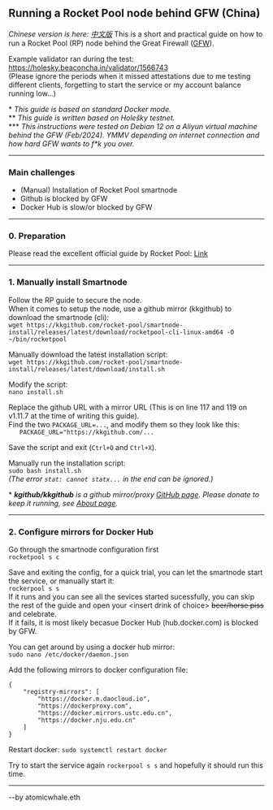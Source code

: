 ## Running a Rocket Pool node behind GFW (China)
*Chinese version is here: [中文版](https://github.com/atomicwhale/guides/blob/main/NodeBehindGFW-CN.md)*
This is a short and practical guide on how to run a Rocket Pool (RP) node behind the Great Firewall ([GFW](https://en.wikipedia.org/wiki/Great_Firewall)).  
  
Example validator ran during the test: https://holesky.beaconcha.in/validator/1566743  
(Please ignore the periods when it missed attestations due to me testing different clients, forgetting to start the service or my account balance running low...)  

\* *This guide is based on standard Docker mode.*  
\**  *This guide is written based on Holešky testnet.*  
\*** *This instructions were tested on Debian 12 on a Aliyun virtual machine behind the GFW (Feb/2024). YMMV depending on internet connection and how hard GFW wants to f\*k you over.*

---
### Main challenges
* (Manual) Installation of Rocket Pool smartnode
* Github is blocked by GFW
* Docker Hub is slow/or blocked by GFW

---
### 0. Preparation
Please read the excellent official guide by Rocket Pool: [Link](https://docs.rocketpool.net/guides/node/responsibilities)

---
### 1. Manually install Smartnode
Follow the RP guide to secure the node.  
When it comes to setup the node, use a github mirror (kkgithub) to download the smartnode (cli):  
`wget https://kkgithub.com/rocket-pool/smartnode-install/releases/latest/download/rocketpool-cli-linux-amd64 -O ~/bin/rocketpool`  
  
Manually download the latest installation script:  
`wget https://kkgithub.com/rocket-pool/smartnode-install/releases/latest/download/install.sh`  
  
Modify the script:  
`nano install.sh`
  
Replace the github URL with a mirror URL (This is on line 117 and 119 on v1.11.7 at the time of writing this guide).  
Find the two `PACKAGE_URL=...`, and modify them so they look like this:  
`   PACKAGE_URL="https://kkgithub.com/...`
  
Save the script and exit (`Ctrl+O` and `Ctrl+X`).  
  
Manually run the installation script:  
`sudo bash install.sh`  
*(The error `stat: cannot statx...` in the end can be ignored.)*
  
\*  *__kgithub/kkgithub__ is a github mirror/proxy [GitHub page](https://github.com/kgithub666/kgithub). Please donate to keep it running, see [About page](https://help.kkgithub.com/donate/).*

---
### 2. Configure mirrors for Docker Hub
Go through the smartnode configuration first  
`rocketpool s c`  
  
Save and exiting the config, for a quick trial, you can let the smartnode start the service, or manually start it:   
`rockerpool s s`  
If it runs and you can see all the sevices started sucessfully, you can skip the rest of the guide and open your \<insert drink of choice\> <s>beer/horse piss</s> and celebrate.  
If it fails, it is most likely becasue Docker Hub (hub.docker.com) is blocked by GFW.  
  
You can get around by using a docker hub mirror:  
`sudo nano /etc/docker/daemon.json`  

Add the following mirrors to docker configuration file:
```
{
    "registry-mirrors": [
        "https://docker.m.daocloud.io",
        "https://dockerproxy.com",
        "https://docker.mirrors.ustc.edu.cn",
        "https://docker.nju.edu.cn"
    ]
}
```

Restart docker:
`sudo systemctl restart docker`  

Try to start the service again `rockerpool s s` and hopefully it should run this time.  
  
---
--by atomicwhale.eth

